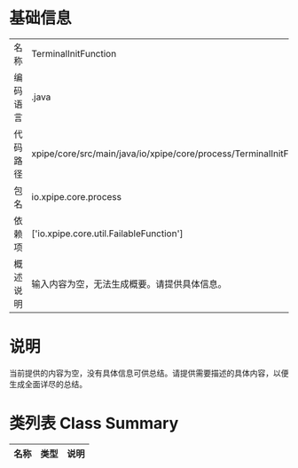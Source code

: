 # 基础信息

|      |      |
|------|------|
| 名称 | TerminalInitFunction |
| 编码语言 | .java |
| 代码路径 | xpipe/core/src/main/java/io/xpipe/core/process/TerminalInitFunction.java |
| 包名 | io.xpipe.core.process |
| 依赖项 | ['io.xpipe.core.util.FailableFunction'] |
| 概述说明 | 输入内容为空，无法生成概要。请提供具体信息。 |

# 说明

当前提供的内容为空，没有具体信息可供总结。请提供需要描述的具体内容，以便生成全面详尽的总结。

# 类列表 Class Summary

| 名称   | 类型  | 说明 |
|-------|------|-------------|




